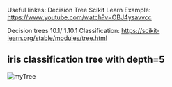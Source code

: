 Useful linkes: 
Decision Tree Scikit Learn Example:
https://www.youtube.com/watch?v=OBJ4ysavvcc

Decision trees 10.1/ 
1.10.1 Classification:
https://scikit-learn.org/stable/modules/tree.html

## iris classification tree with depth=5
![myTree](https://user-images.githubusercontent.com/39053503/118901995-58352480-b91d-11eb-83c9-2427389052bd.png)

